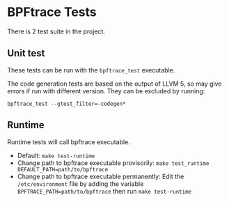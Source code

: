 # BPFtrace Tests

There is 2 test suite in the project.

## Unit test

These tests can be run with the `bpftrace_test` executable.

The code generation tests are based on the output of LLVM 5, so may give errors if run with different version. They can be excluded by running:

`bpftrace_test --gtest_filter=-codegen*`

## Runtime

  Runtime tests will call bpftrace executable.
  * Default: `make test-runtime`
  * Change path to bpftrace executable provisorily: `make test_runtime DEFAULT_PATH=path/to/bpftrace`
  * Change path to bpftrace executable permanently: Edit the `/etc/environment` file by adding the variable `BPFTRACE_PATH=path/to/bpftrace` then run `make test-runtime`
